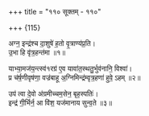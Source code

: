 +++
title = "११० सूक्तम् - ११०"

+++
{115}

अग्न॒ इन्द्र॑श्च दा॒शुषे॑ ह॒तो वृ॒त्राण्य॑प्र॒ति।  
उ॒भा हि वृ॑त्र॒हन्त॑मा ॥१॥

याभ्या॒मज॑य॒न्त्स्व॑१रग्र॑ ए॒व यावा॑त॒स्थतु॒र्भुव॑नानि॒ विश्वा॑।  
प्र च॑र्ष॒णीवृष॑णा॒ वज्र॑बाहू अ॒ग्निमिन्द्र॑म्वृत्र॒हणा॑ हुवे॒ ऽहम् ॥२॥

उप॑ त्वा दे॒वो अ॑ग्रमीच्चम॒सेन॒ बृह॒स्पतिः॑।  
इन्द्र॑ गी॒र्भिर्न॒ आ वि॑श॒ यज॑मानाय सुन्व॒ते ॥३॥
